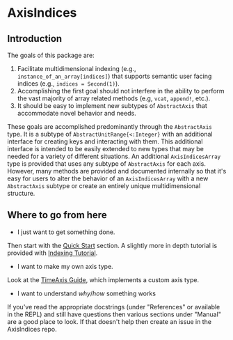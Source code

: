 # AxisIndices

## Introduction

The goals of this package are:
1. Facilitate multidimensional indexing (e.g., `instance_of_an_array[indices]`) that supports semantic user facing indices (e.g., `indices = Second(1)`).
2. Accomplishing the first goal should not interfere in the ability to perform the vast majority of array related methods (e.g, `vcat`, `append!`, etc.).
3. It should be easy to implement new subtypes of `AbstractAxis` that accommodate novel behavior and needs.

These goals are accomplished predominantly through the `AbstractAxis` type.
It is a subtype of `AbstractUnitRange{<:Integer}` with an additional interface for creating keys and interacting with them.
This additional interface is intended to be easily extended to new types that may be needed for a variety of different situations.
An additional `AxisIndicesArray` type is provided that uses any subtype of `AbstractAxis` for each axis.
However, many methods are provided and documented internally so that it's easy for users to alter the behavior of an `AxisIndicesArray` with a new `AbstractAxis` subtype or create an entirely unique multidimensional structure.

## Where to go from here

* I just want to get something done.

Then start with the [Quick Start](@ref) section.
A slightly more in depth tutorial is provided with [Indexing Tutorial](@ref).

* I want to make my own axis type.

Look at the [TimeAxis Guide](@ref), which implements a custom axis type.

* I want to understand _why_/_how_ something works

If you've read the appropriate docstrings (under "References" or available in the REPL) and still have questions then various sections under "Manual" are a good place to look.
If that doesn't help then create an issue in the AxisIndices repo.
